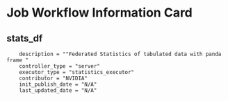 # Job Workflow Information Card

## stats_df
        description = ""Federated Statistics of tabulated data with panda frame "
        controller_type = "server"
        executor_type = "statistics_executor"
        contributor = "NVIDIA"
        init_publish_date = "N/A"
        last_updated_date = "N/A"
 
 
